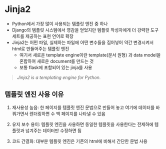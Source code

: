# Jinja2

- Python에서 가장 많이 사용되는 템플릿 엔진 중 하나
- Django의 템플릿 시스템에서 영감을 얻었지만 템플릿 작성자에게 더 강력한 도구 세트를 제공하는 표현 언어로 확장
- Jinja2는 어떤 파일, 실제하는 파일에 어떤 변수들을 집어넣어 약간 변경시켜서 html로 만들어주는 템플릿 엔진
  - 여기서 새로운 template engine이란 template(문서 원형) 과 data model을 혼합하여 새로운 document를 만드는 것
  - 보통 flask에 포함되어 있는 jinja를 사용

> *Jinja2 is a templating engine for Python.*

## 템플릿 엔진 사용 이유

1. 재사용성 높음: 한 페이지를 템플릿 엔진 문법으로 만들어 놓고 여기에 데이터를 바꿔가면서 렌더링하면 수 백 페이지를 나타낼 수 있음

2. 유지 보수 용이: 템플릿 엔진을 사용하면 동일한 템플릿을 사용한다는 전제하에 템플릿과 넘겨주는 데이터만 수정하면 됨

3. 코드 간결화: 대부분 템플릿 엔진은 기존의 html에 비해서 간단한 문법 사용
